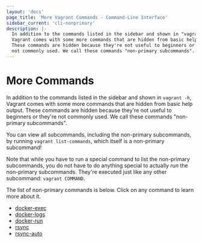 ```yaml
---
layout: 'docs'
page_title: 'More Vagrant Commands - Command-Line Interface'
sidebar_current: 'cli-nonprimary'
description: |-
  In addition to the commands listed in the sidebar and shown in "vagrant -h",
  Vagrant comes with some more commands that are hidden from basic help output.
  These commands are hidden because they're not useful to beginners or they're
  not commonly used. We call these commands "non-primary subcommands".
---
```


# More Commands

In addition to the commands listed in the sidebar and shown in `vagrant -h`,
Vagrant comes with some more commands that are hidden from basic help output.
These commands are hidden because they're not useful to beginners or they're
not commonly used. We call these commands "non-primary subcommands".

You can view all subcommands, including the non-primary subcommands,
by running `vagrant list-commands`, which itself is a non-primary subcommand!

Note that while you have to run a special command to list the non-primary
subcommands, you do not have to do anything special to actually _run_ the
non-primary subcommands. They're executed just like any other subcommand:
`vagrant COMMAND`.

The list of non-primary commands is below. Click on any command to learn
more about it.

- [docker-exec](/docs/docker/commands.html)
- [docker-logs](/docs/docker/commands.html)
- [docker-run](/docs/docker/commands.html)
- [rsync](/docs/cli/rsync.html)
- [rsync-auto](/docs/cli/rsync-auto.html)
